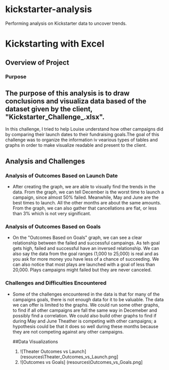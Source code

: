 # kickstarter-analysis
Performing analysis on Kickstarter data to uncover trends.
# Kickstarting with Excel

## Overview of Project

### Purpose
  The purpose of this analysis is to draw conclusions and visualiza data based of the dataset given by the client, \"Kickstarter_Challenge_.xlsx"\.
---
In this challenge, I tried to help Louise understand how other campaigns did by comparing their launch dates to their fundraising goals.The goal of this challenge was to organize the information iv vearious types of tables and graphs in order to make visualize readable and present to the client.

## Analysis and Challenges

### Analysis of Outcomes Based on Launch Date
- After creating the graph, we are able to visually find the trends in the data. From the graph, we can tell December is the worst time to launch a campaign, since almost 50% failed. Meanwhile, May and June are the best times to launch. All the other months are about the same amounts. From the graph, we can also gather that cancellations are flat, or less than 3% which is not very significant.

### Analysis of Outcomes Based on Goals
- On the "Outcomes Based on Goals" graph, we can see a clear relationship between the failed and successful campaings. As teh goal gets high, failed and successful have an inversed relationship. We can also say the data from the goal ranges (1,000 to 25,000) is real and as you ask for more money you have less of a chance of succeeding. We can also notice that most plays are launched with a goal of less than 20,000. Plays campaigns might failed but they are never canceled.

### Challenges and Difficulties Encountered
- Some of the challenges encountered in the data is that for many of the campaigns goals, there is not enough data for it to be valuable. The data we can offer is limited to the graphs. We could run some other graphs, to find if all other campaigns are fall the same way in Decemeber and possibly find a correlation. We could also build other graphs to find if during May and June Theather is competing with other campaigns; a hypothesis could be that it does so well during these months because they are not competing against any other campaigns.

  ##Data Visualizations
  1) ![Theater Outcomes vs Launch] (resources\Theater_Outcomes_vs_Launch.png]
  2) ![Outcomes vs Goals] (resources\Outcomes_vs_Goals.png]


